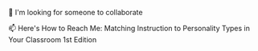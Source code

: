 💞️   I'm looking for someone to collaborate

📫   Here's How to Reach Me: Matching Instruction to Personality Types in Your Classroom 1st Edition

